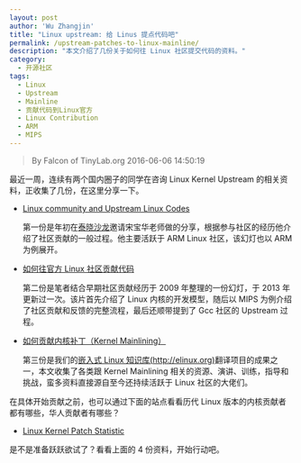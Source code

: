 ```yaml
---
layout: post
author: 'Wu Zhangjin'
title: "Linux upstream: 给 Linus 提点代码吧"
permalink: /upstream-patches-to-linux-mainline/
description: "本文介绍了几份关于如何往 Linux 社区提交代码的资料。"
category:
  - 开源社区
tags:
  - Linux
  - Upstream
  - Mainline
  - 贡献代码到Linux官方
  - Linux Contribution
  - ARM
  - MIPS
---
```


> By Falcon of TinyLab.org
> 2016-06-06 14:50:19

最近一周，连续有两个国内圈子的同学在咨询 Linux Kernel Upstream 的相关资料，正收集了几份，在这里分享一下。

* [Linux community and Upstream Linux Codes][1]

  第一份是年初在[泰晓沙龙][2]邀请宋宝华老师做的分享，根据参与社区的经历他介绍了社区贡献的一般过程。他主要活跃于 ARM Linux 社区，该幻灯也以 ARM 为例展开。

* [如何往官方 Linux 社区贡献代码][3] 

  第二份是笔者结合早期社区贡献经历于 2009 年整理的一份幻灯，于 2013 年更新过一次。该片首先介绍了 Linux 内核的开发模型，随后以 MIPS 为例介绍了社区贡献和反馈的完整流程，最后还顺带提到了 Gcc 社区的 Upstream 过程。

* [如何贡献内核补丁（Kernel Mainlining）][4] 

  第三份是我们的[嵌入式 Linux 知识库(http://elinux.org)][5]翻译项目的成果之一，本文收集了各类跟 Kernel Mainlining 相关的资源、演讲、训练，指导和挑战，蛮多资料直接源自至今还持续活跃于 Linux 社区的大佬们。

在具体开始贡献之前，也可以通过下面的站点看看历代 Linux 版本的内核贡献者都有哪些，华人贡献者有哪些？

* [Linux Kernel Patch Statistic][6]

是不是准备跃跃欲试了？看看上面的 4 份资料，开始行动吧。

[1]: http://tinylab.org/wp-content/uploads/2016/01/linux-community-and-upstream-linux-codes.pdf
[2]: http://tinylab.org/the-4th-tiny-salon-forcenotice/
[3]: http://tinylab.org/contribute-source-code-to-linux-mainline/
[4]: http://tinylab.org/embedded-linux-kernel-mailining/
[5]: http://tinylab.org/elinux/
[6]: http://www.remword.com/kps_result/ 
